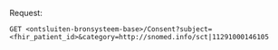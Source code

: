 Request:

``GET <ontsluiten-bronsysteem-base>/Consent?subject=<fhir_patient_id>&category=http://snomed.info/sct|11291000146105``